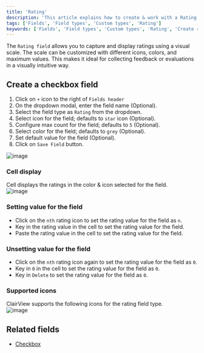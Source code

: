 ```yaml
---
title: 'Rating'
description: 'This article explains how to create & work with a Rating field.'
tags: ['Fields', 'Field types', 'Custom types', 'Rating']
keywords: ['Fields', 'Field types', 'Custom types', 'Rating', 'Create rating field']
---
```



The `Rating field` allows you to capture and display ratings using a visual scale. The scale can be customized with different icons, colors, and maximum values. This makes it ideal for collecting feedback or evaluations in a visually intuitive way.

## Create a checkbox field
1. Click on `+` icon to the right of `Fields header`
2. On the dropdown modal, enter the field name (Optional).
3. Select the field type as `Rating` from the dropdown.
4. Select icon for the field; defaults to `star` icon (Optional).
5. Configure max count for the field; defaults to `5` (Optional).
6. Select color for the field; defaults to `grey` (Optional).
7. Set default value for the field (Optional).
8. Click on `Save Field` button.

![image](/img/v2/fields/types/rating.png)

### Cell display
Cell displays the ratings in the color & icon selected for the field.    
![image](/img/v2/fields/rating-cell.png)

### Setting value for the field
- Click on the `nth` rating icon to set the rating value for the field as `n`.
- Key in the rating value in the cell to set the rating value for the field.
- Paste the rating value in the cell to set the rating value for the field.

### Unsetting value for the field
- Click on the `nth` rating icon again to set the rating value for the field as `0`.
- Key in `0` in the cell to set the rating value for the field as `0`.
- Key in `Delete` to set the rating value for the field as `0`.

### Supported icons
ClairView supports the following icons for the rating field type.  
![image](/img/v2/fields/rating-icon.png)

## Related fields
- [Checkbox](020.checkbox.md)